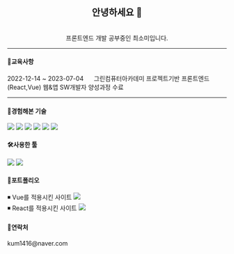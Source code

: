 <div align=center>
<h2>안녕하세요 🤗</h2>
</br>
프론트엔드 개발 공부중인 최소미입니다.
</div>
<hr>
<h4>🌱교육사항</h4> 2022-12-14 ~ 2023-07-04 &nbsp;&nbsp;&nbsp;&nbsp; 그린컴퓨터아카데미 프로젝트기반 프론트엔드(React,Vue) 웹&앱 SW개발자 양성과정 수료
<hr>

<h4>📖경험해본 기술</h4>
<div>
	<img src="https://img.shields.io/badge/HTML5-E34F26?style=flat&logo=HTML5&logoColor=white" />
	<img src="https://img.shields.io/badge/CSS3-1572B6?style=flat&logo=CSS3&logoColor=white" />
	<img src="https://img.shields.io/badge/JavaScript-F7DF1E?style=flat&logo=JavaScript&logoColor=white" />
	<img src="https://img.shields.io/badge/jQuery-0769AD?style=flat&logo=jQuery&logoColor=white" />
	<img src="https://img.shields.io/badge/Vue.js-4FC08D?style=flat&logo=Vue.js&logoColor=white" />
	<img src="https://img.shields.io/badge/React-61DAFB?style=flat&logo=React&logoColor=white" />
</div>

<h4>🛠사용한 툴</h4>
<div>
	<img src="https://img.shields.io/badge/Visual Studio Code-007ACC?style=flat&logo=Visual Studio Code&logoColor=white" />
	<img src="https://img.shields.io/badge/GitHub-181717?style=flat&logo=GitHub&logoColor=white" />
</div>

<h4>🌵포트폴리오</h4>
 ◾ Vue를 적용시킨 사이트 <a href="링크"><img src="위에있는뱃지코드"/></a>
</br>
 ◾ React를 적용시킨 사이트 <a href="링크"><img src="위에있는뱃지코드"/></a>

<h4>🌻연락처</h4>
kum1416@naver.com



<!--
**kum1416/kum1416** is a ✨ _special_ ✨ repository because its `README.md` (this file) appears on your GitHub profile.

Here are some ideas to get you started:

- 🔭 I’m currently working on ...
- 🌱 I’m currently learning ...
- 👯 I’m looking to collaborate on ...
- 🤔 I’m looking for help with ...
- 💬 Ask me about ...
- 📫 How to reach me: ...
- 😄 Pronouns: ...
- ⚡ Fun fact: ...
-->
